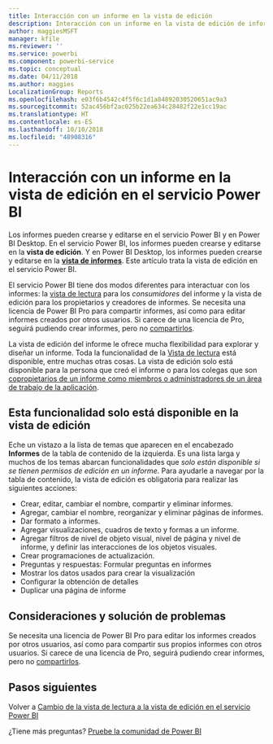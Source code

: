 ```yaml
---
title: Interacción con un informe en la vista de edición
description: Interacción con un informe en la vista de edición de informe en el servicio Power BI
author: maggiesMSFT
manager: kfile
ms.reviewer: ''
ms.service: powerbi
ms.component: powerbi-service
ms.topic: conceptual
ms.date: 04/11/2018
ms.author: maggies
LocalizationGroup: Reports
ms.openlocfilehash: e03f6b4542c4f5f6c1d1a84892030520651ac9a3
ms.sourcegitcommit: 52ac456bf2ac025b22ea634c28482f22e1cc19ac
ms.translationtype: HT
ms.contentlocale: es-ES
ms.lasthandoff: 10/10/2018
ms.locfileid: "48908316"
---
```

# <a name="interact-with-a-report-in-editing-view-in-power-bi-service"></a>Interacción con un informe en la vista de edición en el servicio Power BI
Los informes pueden crearse y editarse en el servicio Power BI y en Power BI Desktop. En el servicio Power BI, los informes pueden crearse y editarse en la **vista de edición**. Y en Power BI Desktop, los informes pueden crearse y editarse en la [**vista de informes**](desktop-report-view.md). Este artículo trata la vista de edición en el servicio Power BI. 

El servicio Power BI tiene dos modos diferentes para interactuar con los informes: la [vista de lectura](consumer/end-user-reading-view.md) para los *consumidores* del informe y la vista de edición para los propietarios y creadores de informes.  Se necesita una licencia de Power BI Pro para compartir informes, así como para editar informes creados por otros usuarios. Si carece de una licencia de Pro, seguirá pudiendo crear informes, pero no [compartirlos](service-share-reports.md).    

La vista de edición del informe le ofrece mucha flexibilidad para explorar y diseñar un informe. Toda la funcionalidad de la [Vista de lectura](consumer/end-user-reading-view.md) está disponible, entre muchas otras cosas. La vista de edición solo está disponible para la persona que creó el informe o para los colegas que son [copropietarios de un informe como miembros o administradores de un área de trabajo de la aplicación](service-create-distribute-apps.md).

## <a name="functionality-only-available-in-editing-view"></a>Esta funcionalidad solo está disponible en la vista de edición
Eche un vistazo a la lista de temas que aparecen en el encabezado **Informes** de la tabla de contenido de la izquierda. Es una lista larga y muchos de los temas abarcan funcionalidades que *solo están disponible si se tienen permisos de edición en un informe*.  Para ayudarle a navegar por la tabla de contenido, la vista de edición es obligatoria para realizar las siguientes acciones:

* Crear, editar, cambiar el nombre, compartir y eliminar informes.
* Agregar, cambiar el nombre, reorganizar y eliminar páginas de informes.
* Dar formato a informes.
* Agregar visualizaciones, cuadros de texto y formas a un informe.
* Agregar filtros de nivel de objeto visual, nivel de página y nivel de informe, y definir las interacciones de los objetos visuales.
* Crear programaciones de actualización.
* Preguntas y respuestas: Formular preguntas en informes
* Mostrar los datos usados para crear la visualización 
* Configurar la obtención de detalles
* Duplicar una página de informe

## <a name="considerations-and-troubleshooting"></a>Consideraciones y solución de problemas
Se necesita una licencia de Power BI Pro para editar los informes creados por otros usuarios, así como para compartir sus propios informes con otros usuarios.  Si carece de una licencia de Pro, seguirá pudiendo crear informes, pero no [compartirlos](service-share-reports.md).


## <a name="next-steps"></a>Pasos siguientes
Volver a [Cambio de la vista de lectura a la vista de edición en el servicio Power BI](consumer/end-user-reading-view.md)

¿Tiene más preguntas? [Pruebe la comunidad de Power BI](http://community.powerbi.com/)

